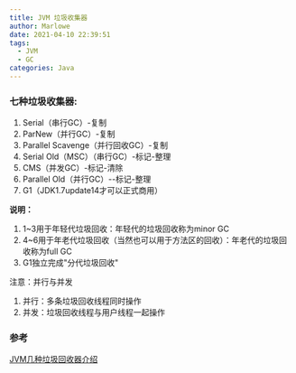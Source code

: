 ```yaml
---
title: JVM 垃圾收集器
author: Marlowe
date: 2021-04-10 22:39:51
tags: 
  - JVM
  - GC
categories: Java
---
```


<!--more-->

### 七种垃圾收集器:

1. Serial（串行GC）-复制
2. ParNew（并行GC）-复制
3. Parallel Scavenge（并行回收GC）-复制
4. Serial Old（MSC）（串行GC）-标记-整理
5. CMS（并发GC）-标记-清除
6. Parallel Old（并行GC）--标记-整理
7. G1（JDK1.7update14才可以正式商用）

**说明：**
1. 1~3用于年轻代垃圾回收：年轻代的垃圾回收称为minor GC
2. 4~6用于年老代垃圾回收（当然也可以用于方法区的回收）：年老代的垃圾回收称为full GC
3. G1独立完成"分代垃圾回收"

注意：并行与并发

1. 并行：多条垃圾回收线程同时操作
2. 并发：垃圾回收线程与用户线程一起操作



### 参考
[JVM几种垃圾回收器介绍](https://www.cnblogs.com/blythe/p/7488061.html)
